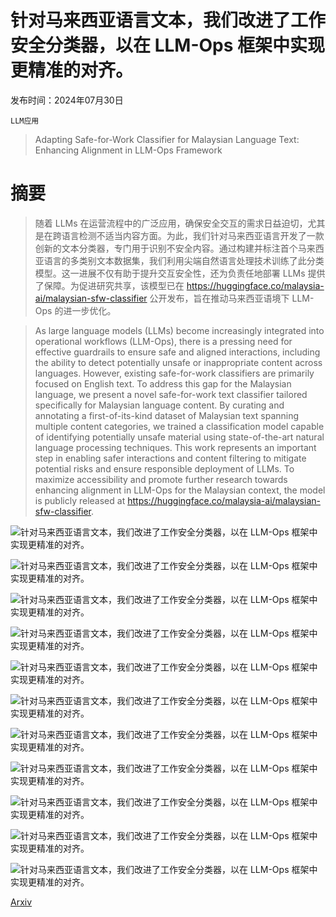# 针对马来西亚语言文本，我们改进了工作安全分类器，以在 LLM-Ops 框架中实现更精准的对齐。

发布时间：2024年07月30日

`LLM应用`

> Adapting Safe-for-Work Classifier for Malaysian Language Text: Enhancing Alignment in LLM-Ops Framework

# 摘要

> 随着 LLMs 在运营流程中的广泛应用，确保安全交互的需求日益迫切，尤其是在跨语言检测不适当内容方面。为此，我们针对马来西亚语言开发了一款创新的文本分类器，专门用于识别不安全内容。通过构建并标注首个马来西亚语言的多类别文本数据集，我们利用尖端自然语言处理技术训练了此分类模型。这一进展不仅有助于提升交互安全性，还为负责任地部署 LLMs 提供了保障。为促进研究共享，该模型已在 https://huggingface.co/malaysia-ai/malaysian-sfw-classifier 公开发布，旨在推动马来西亚语境下 LLM-Ops 的进一步优化。

> As large language models (LLMs) become increasingly integrated into operational workflows (LLM-Ops), there is a pressing need for effective guardrails to ensure safe and aligned interactions, including the ability to detect potentially unsafe or inappropriate content across languages. However, existing safe-for-work classifiers are primarily focused on English text. To address this gap for the Malaysian language, we present a novel safe-for-work text classifier tailored specifically for Malaysian language content. By curating and annotating a first-of-its-kind dataset of Malaysian text spanning multiple content categories, we trained a classification model capable of identifying potentially unsafe material using state-of-the-art natural language processing techniques. This work represents an important step in enabling safer interactions and content filtering to mitigate potential risks and ensure responsible deployment of LLMs. To maximize accessibility and promote further research towards enhancing alignment in LLM-Ops for the Malaysian context, the model is publicly released at https://huggingface.co/malaysia-ai/malaysian-sfw-classifier.

![针对马来西亚语言文本，我们改进了工作安全分类器，以在 LLM-Ops 框架中实现更精准的对齐。](../../../paper_images/2407.20729/flow-sfw.png)

![针对马来西亚语言文本，我们改进了工作安全分类器，以在 LLM-Ops 框架中实现更精准的对齐。](../../../paper_images/2407.20729/labelstudio.png)

![针对马来西亚语言文本，我们改进了工作安全分类器，以在 LLM-Ops 框架中实现更精准的对齐。](../../../paper_images/2407.20729/2d.png)

![针对马来西亚语言文本，我们改进了工作安全分类器，以在 LLM-Ops 框架中实现更精准的对齐。](../../../paper_images/2407.20729/harassment-wordcloud.png)

![针对马来西亚语言文本，我们改进了工作安全分类器，以在 LLM-Ops 框架中实现更精准的对齐。](../../../paper_images/2407.20729/racist-wordcloud.png)

![针对马来西亚语言文本，我们改进了工作安全分类器，以在 LLM-Ops 框架中实现更精准的对齐。](../../../paper_images/2407.20729/religion-wordcloud.png)

![针对马来西亚语言文本，我们改进了工作安全分类器，以在 LLM-Ops 框架中实现更精准的对齐。](../../../paper_images/2407.20729/selfharm-worcloud.png)

![针对马来西亚语言文本，我们改进了工作安全分类器，以在 LLM-Ops 框架中实现更精准的对齐。](../../../paper_images/2407.20729/porn-wordcloud.png)

![针对马来西亚语言文本，我们改进了工作安全分类器，以在 LLM-Ops 框架中实现更精准的对齐。](../../../paper_images/2407.20729/violence-wordcloud.png)

![针对马来西亚语言文本，我们改进了工作安全分类器，以在 LLM-Ops 框架中实现更精准的对齐。](../../../paper_images/2407.20729/sexist-wordcloud.png)

![针对马来西亚语言文本，我们改进了工作安全分类器，以在 LLM-Ops 框架中实现更精准的对齐。](../../../paper_images/2407.20729/mental-wordcloud.png)

[Arxiv](https://arxiv.org/abs/2407.20729)